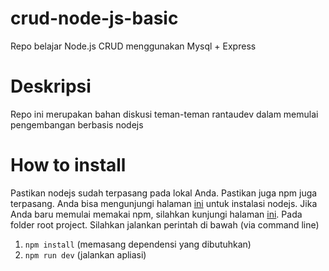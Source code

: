 # crud-node-js-basic
Repo belajar Node.js CRUD menggunakan Mysql + Express

# Deskripsi
Repo ini merupakan bahan diskusi teman-teman rantaudev dalam memulai pengembangan berbasis nodejs

# How to install

Pastikan nodejs sudah terpasang pada lokal Anda. Pastikan juga npm juga terpasang. Anda bisa mengunjungi halaman [ini](https://nodejs.org/en/download/) untuk instalasi nodejs. Jika Anda baru memulai memakai npm, silahkan kunjungi halaman [ini](https://www.npmjs.com/get-npm).
Pada folder root project. Silahkan jalankan perintah di bawah (via command line)
1. `npm install` (memasang dependensi yang dibutuhkan)
2. `npm run dev` (jalankan apliasi)
